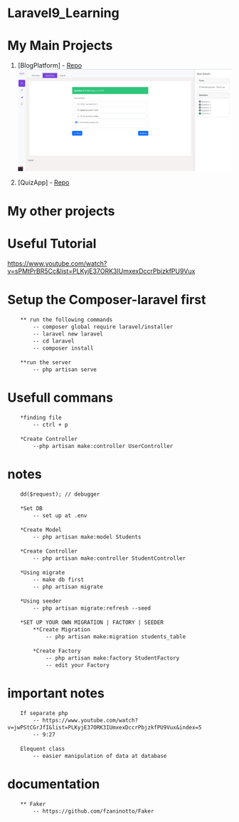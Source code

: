 # Laravel9_Learning

# My Main Projects
1. [BlogPlatform] - [Repo](https://github.com/Carlozzzzz/Laravel9_Learning/tree/main/__practice_project/BlogPlatform)
   ![StudentQuizQuestion](https://github.com/Carlozzzzz/Laravel9_Learning/blob/main/__practice_project/QuizApp/demo_img/student_quiz_question.png)

   
2. [QuizApp] - [Repo](https://github.com/Carlozzzzz/Laravel9_Learning/tree/main/__practice_project/QuizApp)


# My other projects


# Useful Tutorial
https://www.youtube.com/watch?v=sPMtPrBR5Cc&list=PLKyjE37ORK3IUmxexDccrPbjzkfPU9Vux

# Setup the Composer-laravel first
        ** run the following commands
            -- composer global require laravel/installer
            -- laravel new laravel
            -- cd laravel
            -- composer install

        **run the server
            -- php artisan serve



# Usefull commans
    
        *finding file
            -- ctrl + p

        *Create Controller
            --php artisan make:controller UserController


# notes

        dd($request); // debugger

        *Set DB
            -- set up at .env

        *Create Model
            -- php artisan make:model Students

        *Create Controller
            -- php artisan make:controller StudentController

        *Using migrate
            -- make db first
            -- php artisan migrate

        *Using seeder
            -- php artisan migrate:refresh --seed
        
        *SET UP YOUR OWN MIGRATION | FACTORY | SEEDER
            **Create Migration
                -- php artisan make:migration students_table
            
            *Create Factory
                -- php artisan make:factory StudentFactory
                -- edit your Factory


# important notes
        If separate php
            -- https://www.youtube.com/watch?v=jwPStCGrJfI&list=PLKyjE37ORK3IUmxexDccrPbjzkfPU9Vux&index=5
            -- 9:27

        Elequent class
            -- easier manipulation of data at database



# documentation
        ** Faker
            -- https://github.com/fzaninotto/Faker

